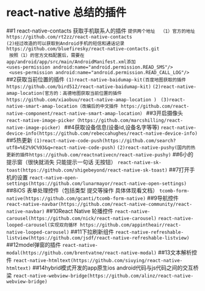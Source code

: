 # react-native 总结的插件
##1 react-native-contacts 获取手机联系人的插件
 ``提供两个地址  （1）官方的地址https://github.com/rt2zz/react-native-contacts ``  
`` (2)经过改造的可以获取到Android手机的短信和通话记录https://github.com/bluefiresky/react-native-contacts.git   ``   
              ``  按照（1）的官方文档配置后，需要在app/android/app/src/main/AndroidManifest.xml添加  ``  
                `` <uses-permission android:name="android.permission.READ_SMS"/> ``   
                `` <uses-permission android:name="android.permission.READ_CALL_LOG"/>``
##2获取当前位置的插件
``(1)react-native-baidumap-kit(百度地图获取的插件https://github.com/bird512/react-native-baidumap-kit)``
``(2)react-native-amap-location(官方的：高德地图获取当前位置的插件 https://github.com/xiaobuu/react-native-amap-location ) ``
``(3)react-native-smart-amap-location（改编后的中文插件 https://github.com/react-native-component/react-native-smart-amap-location）``
##3开启摄像头
``react-native-image-picker（https://github.com/marcshilling/react-native-image-picker）``
##4获取设备信息(设备id,设备名字等等)
``react-native-device-info(https://github.com/rebeccahughes/react-native-device-info)``
##5热更新
``(1)react-native-code-push(https://github.com/search?utf8=%E2%9C%93&q=react-native-code-push)``
``(2)react-native-pushy(国内的热更新的插件https://github.com/reactnativecn/react-native-pushy)``
##6小的提示窗（很快就消失 只能提示一句话 无按钮）
``react-native-sk-toast(https://github.com/shigebeyond/react-native-sk-toast)``
##7打开手机的设置
``react-native-open-settings(https://github.com/lunarmayor/react-native-open-settings)``
##8iOS 表单处理控件（包括类型 提交等操作 具体体现看文档）
``tcomb-form-native(https://github.com/gcanti/tcomb-form-native)``
##9导航控件
`` react-native-navbar(https://github.com/react-native-community/react-native-navbar)``
##10React Native 轮播控件 
``react-native-carousel(https://github.com/nick/react-native-carousel)``
``react-native-looped-carousel(实现双向循环 https://github.com/appintheair/react-native-looped-carousel)``
##11下拉刷新组件 
``react-native-refreshable-listview(https://github.com/jsdf/react-native-refreshable-listview)``
##12model弹窗的插件
``react-native-modal(https://github.com/brentvatne/react-native-modal)``
##13文本解析控件
``react-native-htmltext(https://github.com/siuying/react-native-htmltext)``
##14hybrid模式开发的app原生ios android代码与js代码之间的交互桥梁
``react-native-webview-bridge(https://github.com/alinz/react-native-webview-bridge)``
